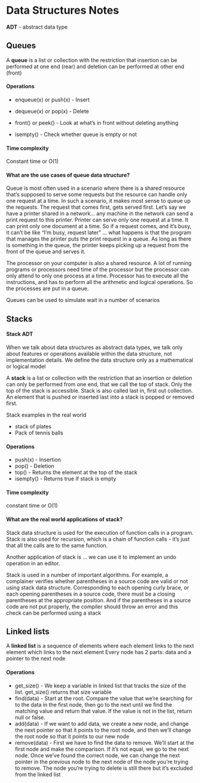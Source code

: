 # Data Structures Notes

**ADT** - abstract data type 

## Queues

A **queue** is a list or collection with the restriction that insertion can be performed at one end (rear) and deletion can be performed at other end (front)

#### Operations 
- enqueue(x) or push(x) - Insert

- dequeue(x) or pop(x) - Delete 

- front() or peek() - Look at what’s in front without deleting anything

- isempty() - Check whether queue is empty or not 

#### Time complexity
Constant time or O(1)


#### What are the use cases of queue data structure?
Queue is most often used in a scenario where there is a shared resource that’s supposed to serve some requests but the resource can handle only one request at a time. In such a scenario, it makes most sense to queue up the requests. The request that comes first, gets served first. Let’s say we have a printer shared in a network... any machine in the network can send a print request to this printer. Printer can serve only one request at a time. It can print only one document at a time. So if a request comes, and it’s busy, it can’t be like “I’m busy, request later” ... what happens is that the program that manages the printer puts the print request in a queue. As long as there is something in the queue, the printer keeps picking up a request from the front of the queue and serves it. 

The processor on your computer is also a shared resource. A lot of running programs or processors need time of the processor but the processor can only attend to only one process at a time. Processor has to execute all the instructions, and has to perform all the arithmetic and logical operations. So the processes are put in a queue. 

Queues can be used to simulate wait in a number of scenarios 

## Stacks

#### Stack ADT

When we talk about data structures as abstract data types, we talk only about features or operations available within the data structure, not implementation details. We define the data structure only as a mathematical or logical model

A **stack** is a list or collection with the restriction that an insertion or deletion can only be performed from one end, that we call the top of stack. Only the top of the stack is accessible. Stack is also called last in, first out collection. An element that is pushed or inserted last into a stack is popped or removed first.

Stack examples in the real world 
- stack of plates
- Pack of tennis balls 

#### Operations 
- push(x) - Insertion
- pop() - Deletion
- top() - Returns the element at the top of the stack
- isempty() - Returns true if stack is empty

#### Time complexity
constant time or O(1)


#### What are the real world applications of stack?

Stack data structure is used for the execution of function calls in a program. Stack is also used for recursion, which is a chain of function calls - it’s just that all the calls are to the same function. 

Another application of stack is ... we can use it to implement an undo operation in an editor. 

Stack is used in a number of important algorithms. For example, a complainer verifies whether parentheses in a source code are valid or not using stack data structure. Corresponding to each opening curly brace, or each opening parentheses in a source code, there must be a closing parentheses at the appropriate position. And if the parentheses in a source code are not put properly, the compiler should throw an error and this check can be performed using a stack 


## Linked lists 
A **linked list** is a sequence of elements where each element links to the next element which links to the next element 
Every node has 2 parts: data and a pointer to the next node


#### Operations
- get_size() - We keep a variable in linked list that tracks the size of the list. get_size() returns that size variable 
- find(data) - Start at the root. Compare the value that we’re searching for to the data in the first node, then go to the next until we find the matching value and return that value. If the value is not in the list, return null or false.
- add(data) - If we want to add data, we create a new node, and change the next pointer so that it points to the root node, and then we’ll change the root node so that it points to our new node
- remove(data) - First we have to find the data to remove. We’ll start at the first node and make the comparison. If it’s not equal, we go to the next node. Once we’ve found the correct node, we can change the next pointer in the previous node to the next node of the node you’re trying to remove. The node you’re trying to delete is still there but it’s excluded from the linked list 


